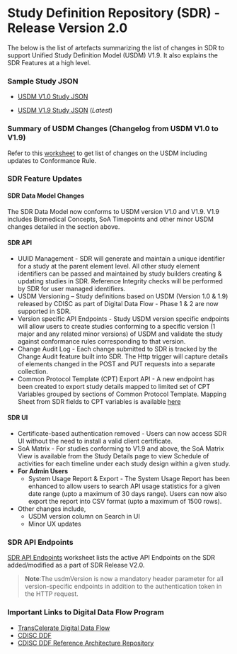 # Study Definition Repository (SDR) - Release Version 2.0

The below is the list of artefacts summarizing the list of changes in SDR to support Unified Study Definition Model (USDM) V1.9. It also explains the SDR Features at a high level.

### Sample Study JSON
- [USDM V1.0 Study JSON](ddf-sdr-sample-json(usdm-v1.0).json)

- [USDM V1.9 Study JSON](ddf-sdr-sample-json(usdm-v1.9).json) (_Latest_)

### Summary of USDM Changes (Changelog from USDM V1.0 to V1.9)
Refer to this [worksheet]() to get list of changes on the USDM including updates to Conformance Rule.

### SDR Feature Updates
#### SDR Data Model Changes
The SDR Data Model now conforms to USDM version V1.0 and V1.9. V1.9 includes Biomedical Concepts, SoA Timepoints and other minor USDM changes detailed in the section above.

#### SDR API
- UUID Management - SDR will generate and maintain a unique identifier for a study at the parent element level. All other study element identifiers can be passed and maintained by study builders creating & updating studies in SDR. Reference Integrity checks will be performed by SDR for user managed identifiers.
- USDM Versioning – Study definitions based on USDM (Version 1.0 & 1.9) released by CDISC as part of Digital Data Flow - Phase 1 & 2 are now supported in SDR.
- Version specific API Endpoints -  Study USDM version specific endpoints will allow users to create studies conforming to a specific version (1 major and any related minor versions) of USDM and validate the study against conformance rules corresponding to that version.
- Change Audit Log - Each change submitted to SDR is tracked by the Change Audit feature built into SDR. The Http trigger will capture details of elements changed in the POST and PUT requests into a separate collection.
- Common Protocol Template (CPT) Export API - A new endpoint has been created to export study details mapped to limited set of CPT Variables grouped by sections of Common Protocol Template. Mapping Sheet from SDR fields to CPT variables is available [here](USDM-CPT%20Mapping%20Sheet.xlsx)

#### SDR UI
- Certificate-based authentication removed - Users can now access SDR UI without the need to install a valid client certificate.
- SoA Matrix - For studies conforming to V1.9 and above, the SoA Matrix View is available from the Study Details page to view Schedule of activities for each timeline under each study design within a given study.
- **For Admin Users**
  - System Usage Report & Export - The System Usage Report has been enhanced to allow users to search API usage statistics for a given date range (upto a maximum of 30 days range). Users can now also export the report into CSV format (upto a maximum of 1500 rows).
- Other changes include,
  - USDM version column on Search in UI
  - Minor UX updates

### SDR API Endpoints
[SDR API Endpoints](ddf-sdr-api-list-of-routes.xlsx) worksheet lists the active API Endpoints on the SDR added/modified as a part of SDR Release V2.0.
> **Note**:The usdmVersion is now a mandatory header parameter for all version-specific endpoints in addition to the authentication token in the HTTP request.

### Important Links to Digital Data Flow Program
- [TransCelerate Digital Data Flow](https://www.transceleratebiopharmainc.com/initiatives/digital-data-flow/)
- [CDISC DDF](https://www.cdisc.org/ddf)
- [CDISC DDF Reference Architecture Repository](https://github.com/cdisc-org/DDF-RA)

